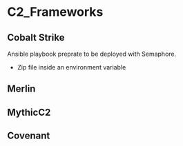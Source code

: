# C2_Frameworks


## Cobalt Strike

Ansible playbook preprate to be deployed with Semaphore.

- Zip file inside an environment variable

## Merlin


## MythicC2



## Covenant